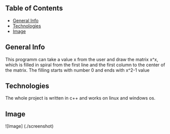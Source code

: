 ## Table of Contents
* [General Info](#general-info)
* [Technologies](#technologies)
* [Image](#image)

## General Info
This programm can take a value x from the user and draw the matrix x^x, which is filled in spiral from the first line and the first column
to the center of the matrix. The filling starts with number 0 and ends with x^2-1 value

## Technologies
The whole project is written in c++ and works on linux and windows os.

## Image
![Image]
(./screenshot)
